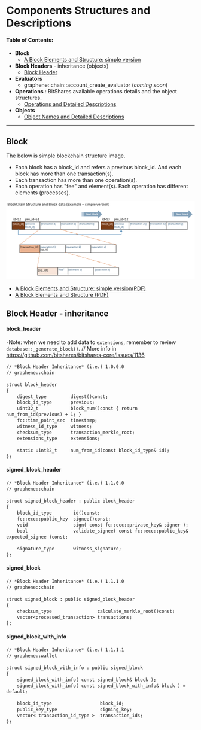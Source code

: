 # Components Structures and Descriptions

#### Table of Contents:
- **Block**
  - [A Block Elements and Structure: simple version](README.md#block)  
- **Block Headers** - inheritance (objects)
  - [Block Header](README.md#block-header---inheritance)
- **Evaluators**
  - graphene::chain::account_create_evaluator (*coming soon*)
- **Operations** : BitShares available operations details and the object structures.
  - [Operations and Detailed Descriptions](../components/operations.md#bitshares-core---graphenechain) 
- **Objects**
  - [Object Names and Detailed Descriptions](../components/objects.md#object-names-and-detailed-descriptions)

***

## Block 
The below is simple blockchain structure image. 
- Each block has a block_id and refers a previous block_id. And each block has more than one transaction(s). 
- Each transaction has more than one operation(s). 
- Each operation has "fee" and element(s). Each operation has different elements (processes). 

![BitShares Architecture](../imgs/structure/block_structure_si1.png)

  - [A Block Elements and Structure: simple version(PDF)](../knowledge_base/shared_files/structures/block_structure_sv1.pdf)
  - [A Block Elements and Structure (PDF)](../knowledge_base/shared_files/structures/BitShares-Block-Structurev1.pdf)
  
  
## Block Header - inheritance 

#### block_header
-Note: when we need to add data to `extensions`, remember to review `database::_generate_block()`.
      //       More info in https://github.com/bitshares/bitshares-core/issues/1136
```
// *Block Header Inheritance* (i.e.) 1.0.0.0 
// graphene::chain

struct block_header
{
    digest_type         digest()const;
    block_id_type       previous;
    uint32_t            block_num()const { return num_from_id(previous) + 1; }
    fc::time_point_sec  timestamp;
    witness_id_type     witness;
    checksum_type       transaction_merkle_root;
    extensions_type     extensions;

    static uint32_t     num_from_id(const block_id_type& id);
};
```
 
#### signed_block_header
``` 
// *Block Header Inheritance* (i.e.) 1.1.0.0
// graphene::chain

struct signed_block_header : public block_header
{
    block_id_type        id()const;
    fc::ecc::public_key  signee()const;
    void                 sign( const fc::ecc::private_key& signer );
    bool                 validate_signee( const fc::ecc::public_key& expected_signee )const;

    signature_type       witness_signature;
};
``` 
#### signed_block
``` 
// *Block Header Inheritance* (i.e.) 1.1.1.0
// graphene::chain

struct signed_block : public signed_block_header
{
    checksum_type                 calculate_merkle_root()const;
    vector<processed_transaction> transactions;
};
```
 
#### signed_block_with_info
```  
// *Block Header Inheritance* (i.e.) 1.1.1.1
// graphene::wallet

struct signed_block_with_info : public signed_block
{
    signed_block_with_info( const signed_block& block );
    signed_block_with_info( const signed_block_with_info& block ) = default;

    block_id_type                  block_id;
    public_key_type                signing_key;
    vector< transaction_id_type >  transaction_ids;
};
``` 
 

